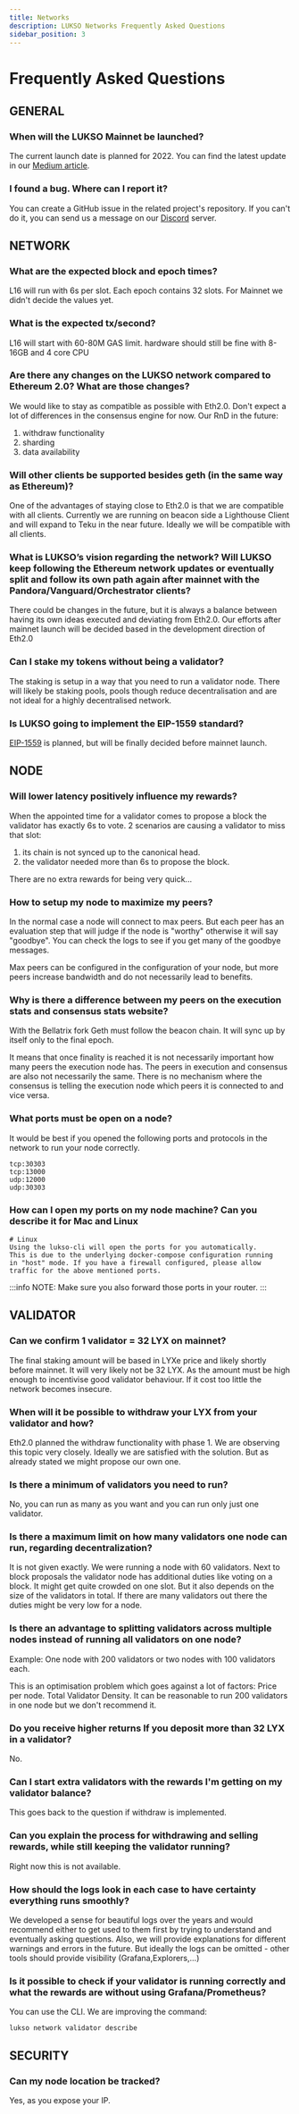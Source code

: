 ```yaml
---
title: Networks
description: LUKSO Networks Frequently Asked Questions
sidebar_position: 3
---
```


# Frequently Asked Questions

## GENERAL

### When will the LUKSO Mainnet be launched?

The current launch date is planned for 2022. You can find the latest update in our [Medium article](https://medium.com/lukso/an-update-on-the-road-to-mainnet-48d39ce411d7).

### I found a bug. Where can I report it?

You can create a GitHub issue in the related project's repository. If you can't do it, you can send us a message on our [Discord](https://discord.gg/lukso) server.

## NETWORK

### What are the expected block and epoch times?

L16 will run with 6s per slot. Each epoch contains 32 slots.
For Mainnet we didn't decide the values yet.

### What is the expected tx/second?

L16 will start with 60-80M GAS limit. hardware should still be fine with 8-16GB and 4 core CPU

### Are there any changes on the LUKSO network compared to Ethereum 2.0? What are those changes?

We would like to stay as compatible as possible with Eth2.0. Don't 
expect a lot of differences in the consensus engine for now. Our RnD 
in the future:

1. withdraw functionality
2. sharding
3. data availability

### Will other clients be supported besides geth (in the same way as Ethereum)?

One of the advantages of staying close to Eth2.0 is that we are compatible with
all clients. Currently we are running on beacon side a Lighthouse Client and will 
expand to Teku in the near future. Ideally we will be compatible with all clients.

### What is LUKSO’s vision regarding the network? Will LUKSO keep following the Ethereum network updates or eventually split and follow its own path again after mainnet with the Pandora/Vanguard/Orchestrator clients?

There could be changes in the future, but it is always a balance between 
having its own ideas executed and deviating from Eth2.0. 
Our efforts after mainnet launch will be decided based in the development direction of Eth2.0

### Can I stake my tokens without being a validator?

The staking is setup in a way that you need to run a validator node. 
There will likely be staking pools, pools though reduce decentralisation and are not ideal for a highly decentralised network.

### Is LUKSO going to implement the EIP-1559 standard?

[EIP-1559](https://github.com/ethereum/EIPs/blob/master/EIPS/eip-1559.md) is planned, but will be finally decided before mainnet launch.

## NODE

### Will lower latency positively influence my rewards?


When the appointed time for a validator 
comes to propose a block the validator has exactly 6s 
to vote. 2 scenarios are causing a validator to miss that 
slot: 

1. its chain is not synced up to the canonical head. 
2. the validator needed more than 6s to propose the block. 

There are no extra rewards for being very quick...

### How to setup my node to maximize my peers?

In the normal case a node will connect to max peers. 
But each peer has an evaluation step that will judge 
if the node is "worthy" otherwise it will say "goodbye". 
You can check the logs to see if you get many of the goodbye messages.

Max peers can be configured in the configuration of your node, but more peers
increase bandwidth and do not necessarily lead to benefits.

### Why is there a difference between my peers on the execution stats and consensus stats website?

With the Bellatrix fork Geth must follow the beacon chain. 
It will sync up by itself only to the final epoch. 

It means that once finality is reached it is not necessarily 
important how many peers the execution node has. 
The peers in execution and consensus are also not necessarily 
the same. There is no mechanism where the consensus is 
telling the execution node which peers it is connected to 
and vice versa.

### What ports must be open on a node?

It would be best if you opened the following ports and protocols in the network to run your node correctly.

```
tcp:30303
tcp:13000
udp:12000
udp:30303
```
### How can I open my ports on my node machine? Can you describe it for Mac and Linux
```
# Linux
Using the lukso-cli will open the ports for you automatically.
This is due to the underlying docker-compose configuration running 
in "host" mode. If you have a firewall configured, please allow
traffic for the above mentioned ports.
```

:::info
NOTE: Make sure you also forward those ports in your router.
:::

## VALIDATOR

### Can we confirm 1 validator = 32 LYX on mainnet?

The final staking amount will be based in LYXe price and likely shortly before
mainnet. It will very likely not be 32 LYX. As the amount must be high enough
to incentivise good validator behaviour. If it cost too little the network 
becomes insecure.

### When will it be possible to withdraw your LYX from your validator and how?

Eth2.0 planned the withdraw functionality with phase 1. 
We are observing this topic very closely. Ideally
we are satisfied with the solution. But as already 
stated we might propose our own one.

### Is there a minimum of validators you need to run?

No, you can run as many as you want and you can run only just one validator.

### Is there a maximum limit on how many validators one node can run, regarding decentralization?

It is not given exactly. We were running a node with 60 
validators. Next to block proposals the validator node has 
additional duties like voting on a block. It might get quite 
crowded on one slot. But it also depends on the size of 
the validators in total. If there are many validators out 
there the duties might be very low for a node.

### Is there an advantage to splitting validators across multiple nodes instead of running all validators on one node?

Example: One node with 200 validators or two nodes with 100 validators each.

This is an optimisation problem which goes against 
a lot of factors: Price per node. Total Validator Density. 
It can be reasonable to run 200 validators in one node but 
we don't recommend it.

### Do you receive higher returns If you deposit more than 32 LYX in a validator?

No. 

### Can I start extra validators with the rewards I'm getting on my validator balance?

This goes back to the question if withdraw is implemented.

### Can you explain the process for withdrawing and selling rewards, while still keeping the validator running?

Right now this is not available.

### How should the logs look in each case to have certainty everything runs smoothly?

We developed a sense for beautiful logs over the years and would 
recommend either to get used to them first by trying to understand 
and eventually asking questions. Also, we will provide explanations 
for different warnings and errors in the future. But ideally the
logs can be omitted - other tools should provide visibility 
(Grafana,Explorers,...)

### Is it possible to check if your validator is running correctly and what the rewards are without using Grafana/Prometheus?

You can use the CLI. We are improving the command:

```
lukso network validator describe
```

## SECURITY

### Can my node location be tracked?

Yes, as you expose your IP.
